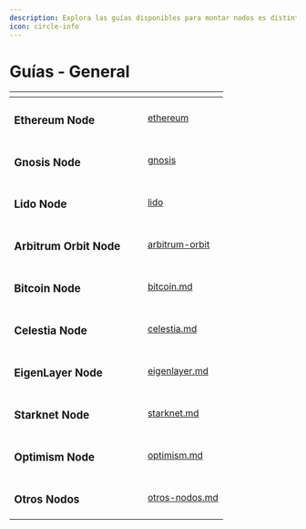 ```yaml
---
description: Explora las guías disponibles para montar nodos es distintas blockchains!
icon: circle-info
---
```


# Guías - General

<table data-view="cards"><thead><tr><th></th><th></th><th></th><th data-hidden data-card-target data-type="content-ref"></th></tr></thead><tbody><tr><td><h3>Ethereum Node</h3></td><td></td><td></td><td><a href="ethereum/">ethereum</a></td></tr><tr><td><h3>Gnosis Node</h3></td><td></td><td></td><td><a href="gnosis/">gnosis</a></td></tr><tr><td><h3>Lido Node</h3></td><td></td><td></td><td><a href="lido/">lido</a></td></tr><tr><td><h3>Arbitrum Orbit Node</h3></td><td></td><td></td><td><a href="arbitrum-orbit/">arbitrum-orbit</a></td></tr><tr><td><h3>Bitcoin Node</h3></td><td></td><td></td><td><a href="bitcoin.md">bitcoin.md</a></td></tr><tr><td><h3>Celestia Node</h3></td><td></td><td></td><td><a href="celestia.md">celestia.md</a></td></tr><tr><td><h3>EigenLayer Node</h3></td><td></td><td></td><td><a href="eigenlayer.md">eigenlayer.md</a></td></tr><tr><td><h3>Starknet Node</h3></td><td></td><td></td><td><a href="starknet.md">starknet.md</a></td></tr><tr><td><h3>Optimism Node</h3></td><td></td><td></td><td><a href="optimism.md">optimism.md</a></td></tr><tr><td><h3>Otros Nodos</h3></td><td></td><td></td><td><a href="otros-nodos.md">otros-nodos.md</a></td></tr></tbody></table>
